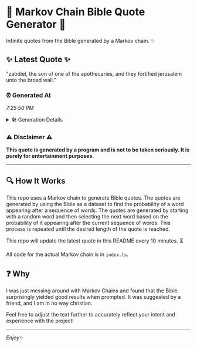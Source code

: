 # 📖 Markov Chain Bible Quote Generator 📖

Infinite quotes from the Bible generated by a Markov chain. ✨

## ✨ Latest Quote ✨
"zabdiel, the son of one of the apothecaries, and they fortified jerusalem unto the broad wall."

### ⏰ Generated At
*7:25:50 PM*

<details>
    <summary>🛠️ Generation Details</summary>
    <p>
        <strong>🌱 Seed:</strong> zabdiel,<br>
        <strong>🔄 Iterations:</strong> 15<br>
        <strong>📜 Context History:</strong><br>[ zabdiel, ]: the<br>[ zabdiel,, the ]: son<br>[ zabdiel,, the, son ]: of<br>[ zabdiel,, the, son, of ]: one<br>[ zabdiel,, the, son, of, one ]: of<br>[ zabdiel,, the, son, of, one, of ]: the<br>[ the, son, of, one, of, the ]: apothecaries,<br>[ son, of, one, of, the, apothecaries, ]: and<br>[ of, one, of, the, apothecaries,, and ]: they<br>[ one, of, the, apothecaries,, and, they ]: fortified<br>[ of, the, apothecaries,, and, they, fortified ]: jerusalem<br>[ the, apothecaries,, and, they, fortified, jerusalem ]: unto<br>[ apothecaries,, and, they, fortified, jerusalem, unto ]: the<br>[ and, they, fortified, jerusalem, unto, the ]: broad<br>[ they, fortified, jerusalem, unto, the, broad ]: wall.<br>
    </p>
</details>

### ⚠️ Disclaimer ⚠️
**This quote is generated by a program and is not to be taken seriously. It is purely for entertainment purposes.**

---

## 🔍 How It Works

This repo uses a Markov chain to generate Bible quotes. The quotes are generated by using the Bible as a dataset to find the probability of a word appearing after a sequence of words. The quotes are generated by starting with a random word and then selecting the next word based on the probability of it appearing after the current sequence of words. This process is repeated until the desired length of the quote is reached.

This repo will update the latest quote in this README every 10 minutes. ⏳

All code for the actual Markov chain is in `index.ts`.

## ❓ Why

I was just messing around with Markov Chains and found that the Bible surprisingly yielded good results when prompted. 
It was suggested by a friend, and I am in no way christian.

Feel free to adjust the text further to accurately reflect your intent and experience with the project!

---

*Enjoy*✨
